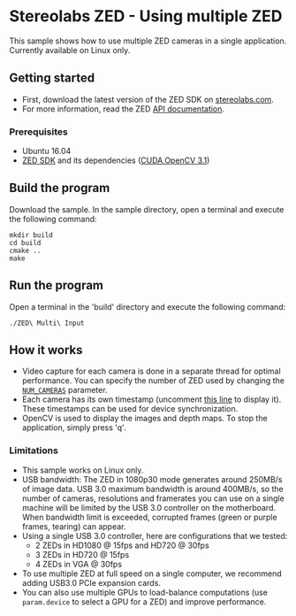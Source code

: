 # Stereolabs ZED - Using multiple ZED

This sample shows how to use multiple ZED cameras in a single application. Currently available on Linux only.

## Getting started

- First, download the latest version of the ZED SDK on [stereolabs.com](https://www.stereolabs.com).
- For more information, read the ZED [API documentation](https://www.stereolabs.com/developers/documentation/API/).

### Prerequisites

- Ubuntu 16.04
- [ZED SDK](https://www.stereolabs.com/developers/) and its dependencies ([CUDA](https://developer.nvidia.com/cuda-downloads),[OpenCV 3.1](http://opencv.org/downloads.html))


## Build the program

Download the sample. In the sample directory, open a terminal and execute the following command:

    mkdir build
    cd build
    cmake ..
    make

## Run the program

Open a terminal in the 'build' directory and execute the following command:

    ./ZED\ Multi\ Input

## How it works

- Video capture for each camera is done in a separate thread for optimal performance. You can specify the number of ZED used by changing the [`NUM_CAMERAS`](https://github.com/stereolabs/zed-multi-input/blob/master/src/main.cpp#L42) parameter.
- Each camera has its own timestamp (uncomment [this line](https://github.com/stereolabs/zed-multi-input/blob/master/src/main.cpp#L127) to display it). These timestamps can be used for device synchronization.
- OpenCV is used to display the images and depth maps. To stop the application, simply press 'q'.


### Limitations

- This sample works on Linux only.
- USB bandwidth: The ZED  in 1080p30 mode generates around 250MB/s of image data. USB 3.0 maximum bandwidth is around 400MB/s, so the number of cameras, resolutions and framerates you can use on a single machine will be limited by the USB 3.0 controller on the motherboard. When bandwidth limit is exceeded, corrupted frames (green or purple frames, tearing) can appear.
- Using a single USB 3.0 controller, here are configurations that we tested:
  - 2 ZEDs in HD1080 @ 15fps and HD720 @ 30fps
  - 3 ZEDs in HD720 @ 15fps
  - 4 ZEDs in VGA @ 30fps
- To use multiple ZED at full speed on a single computer, we recommend adding USB3.0 PCIe expansion cards.
- You can also use multiple GPUs to load-balance computations (use `param.device` to select a GPU for a ZED) and improve performance.
